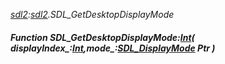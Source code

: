 _[sdl2](../../modules/sdl2/sdl2-module.md):[sdl2](../../modules/sdl2/sdl2-module.md).SDL\_GetDesktopDisplayMode_
##### Function SDL\_GetDesktopDisplayMode:[Int](../../modules/wonkey/wonkey-types-int.md)( displayIndex_:[Int](../../modules/wonkey/wonkey-types-int.md),mode_:[SDL_DisplayMode](../../modules/sdl2/sdl2-sdl_displaymode.md) Ptr )
